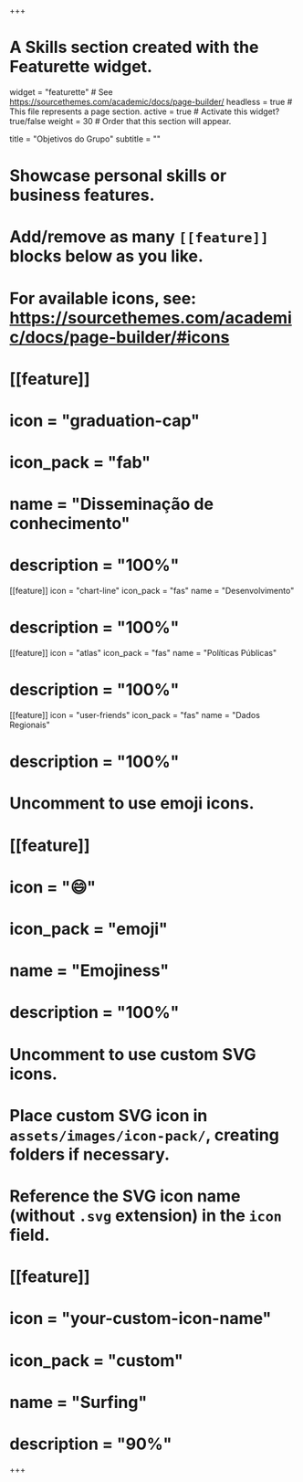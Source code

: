 +++
# A Skills section created with the Featurette widget.
widget = "featurette"  # See https://sourcethemes.com/academic/docs/page-builder/
headless = true  # This file represents a page section.
active = true  # Activate this widget? true/false
weight = 30  # Order that this section will appear.

title = "Objetivos do Grupo"
subtitle = ""

# Showcase personal skills or business features.
# 
# Add/remove as many `[[feature]]` blocks below as you like.
# 
# For available icons, see: https://sourcethemes.com/academic/docs/page-builder/#icons

# [[feature]]
#   icon = "graduation-cap"
#   icon_pack = "fab"
#   name = "Disseminação de conhecimento"
#   description = "100%"
 
[[feature]]
  icon = "chart-line"
  icon_pack = "fas"
  name = "Desenvolvimento"
#  description = "100%" 
  
[[feature]]
  icon = "atlas"
  icon_pack = "fas"
  name = "Políticas Públicas"
#  description = "100%" 
  
[[feature]]
  icon = "user-friends"
  icon_pack = "fas"
  name = "Dados Regionais"
# description = "100%"

# Uncomment to use emoji icons.
# [[feature]]
#  icon = ":smile:"
#  icon_pack = "emoji"
#  name = "Emojiness"
#  description = "100%"  

# Uncomment to use custom SVG icons.
# Place custom SVG icon in `assets/images/icon-pack/`, creating folders if necessary.
# Reference the SVG icon name (without `.svg` extension) in the `icon` field.
# [[feature]]
#  icon = "your-custom-icon-name"
#  icon_pack = "custom"
#  name = "Surfing"
#  description = "90%"

+++
